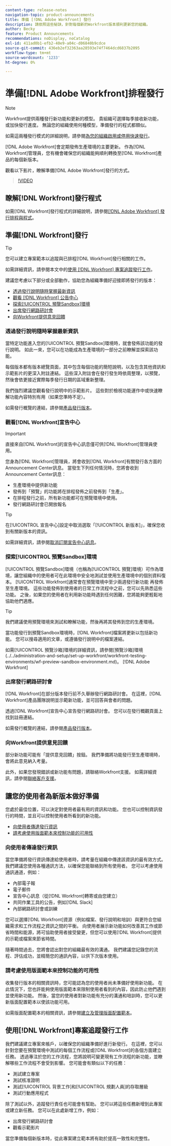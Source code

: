 ```yaml
---
content-type: release-notes
navigation-topic: product-announcements
title: 準備 [!DNL Adobe Workfront] 發行
description: 請依照這些秘訣，針對每個新的Workfront版本順利更新您的組織。
author: Becky
feature: Product Announcements
recommendations: noDisplay, noCatalog
exl-id: 411ad0b1-efb2-40e9-a04c-d06840b9cdce
source-git-commit: 436eb2ef32363aa28593e74f7464dcd6837b2095
workflow-type: tm+mt
source-wordcount: '1233'
ht-degree: 0%

---
```


# 準備[!DNL Adobe Workfront]排程發行

>[!NOTE]
>
>Workfront提供兩種發行新功能和更新的模型。 貴組織可選擇每季接收新功能，或加快發行進度。 無論您的組織使用何種模型，準備發行的程式都類似。
>
>如需這兩種發行模式的詳細說明，請參閱[為您的組織啟用或停用快速發行](/help/quicksilver/administration-and-setup/set-up-workfront/configure-system-defaults/enable-fast-release-process.md)。

[!DNL Adobe Workfront]會定期發佈生產環境的主要更新。 作為[!DNL Workfront]管理員，您有機會確保您的組織能夠順利轉換至[!DNL Workfront]產品的每個新版本。

<!--
[Watch a video about ways you can prepare for an [!DNL Adobe Workfront] quarterly release.](https://video.tv.adobe.com/v/3413544){target=_blank}
-->

觀看以下影片，瞭解準備[!DNL Adobe Workfront]發行的方式。

>[!VIDEO](https://video.tv.adobe.com/v/3413544/?quality=12)

## 瞭解[!DNL Workfront]發行程式

如需[!DNL Workfront]發行程式的詳細說明，請參閱[[!DNL Adobe Workfront] 發行排程與程式](workfront-release-schedule.md)。

## 準備[!DNL Workfront]發行

>[!TIP]
>
>您可以建立專案範本以追蹤與已排程[!DNL Workfront]發行相關的工作。
>
>如需詳細資訊，請參閱本文中的[使用 [!DNL Workfront] 專案追蹤發行工作](#use-a-workfront-project-to-track-release-work)。


建議您考慮以下部分或全部動作，協助您為組織準備好迎接即將發行的版本：

* [透過發行說明隨時掌握最新資訊](#stay-up-to-date-with-release-notes)
* [觀看 [!DNL Workfront] 公告中心](#watch-the-workfront-announcement-center)
* [探索[!UICONTROL 預覽Sandbox]環境](#explore-the-preview-sandbox-environment)
* [出席發行網路研討會](#attend-the-release-webinar)
* [向Workfront提供意見回饋](#offer-feedback-to-workfront)

### 透過發行說明隨時掌握最新資訊

當特定功能進入您的[!UICONTROL 預覽Sandbox]環境時，就會發佈該功能的發行說明。 如此一來，您可以在功能成為生產環境的一部分之前瞭解並探索該功能。

每個版本都有版本總覽頁面，其中包含每個功能的簡短說明，以及包含其他資訊和示範影片的更深入附註連結。 這些深入附註會在發行發生時依周整理，以預覽，然後會依更接近實際每季發行日期的區域重新整理。

我們強烈建議您觀看發行說明中的示範影片。 這些對於檢視功能運作中或快速瞭解功能內容特別有用（如果您準時不足）。

如需發行概覽的連結，請參閱[產品發行版本](product-releases.md)。

### 觀看[!DNL Workfront]宣告中心

>[!IMPORTANT]
>
>直接來自[!DNL Workfront]的宣告中心訊息僅可供[!DNL Workfront]管理員使用。

您身為[!DNL Workfront]管理員，將會收到[!DNL Workfront]有關發行各方面的Announcement Center訊息。 當發生下列任何情況時，您將會收到Announcement Center訊息：

* 生產環境中提供新功能
* 發佈到「預覽」的功能將在排程發佈之前發佈到「生產」。
* 在排程發行之前，所有新功能都可在預覽環境中使用。
* 發行網路研討會已開放報名

>[!TIP]
>
>在[!UICONTROL 宣告中心]設定中取消選取「[!UICONTROL 新版本]」，確保您收到有關新版本的資訊。
>
>如需詳細資訊，請參閱[取消訂閱宣告中心訊息](../announcements/unsubscribe-from-ac-messages.md)。


### 探索[!UICONTROL 預覽Sandbox]環境

[!UICONTROL 預覽Sandbox]環境（也稱為[!UICONTROL 預覽]環境）可作為環境，讓您組織中的使用者可在此環境中安全地測試並使用生產環境中的個別資料復本。 [!UICONTROL Workfront]通常會在預覽環境中至少兩週發行新功能     再發佈至生產環境。 這些功能發佈到使用者的日常工作流程中之前，您可以先熟悉這些功能。 之後，如果您的使用者在利用新功能時遇到任何困難，您將能夠更輕鬆地協助他們適應。

>[!TIP]
>
>我們建議使用預覽環境來測試和瞭解功能，然後再將其發佈到您的生產環境。

當功能發行到預覽Sandbox環境時，[!DNL Workfront]檔案將更新以包括新功能。 您可以搜尋適用的文章，或遵循發行說明中的檔案連結。

如需[!UICONTROL 預覽沙箱]環境的詳細資訊，請參閱[預覽沙箱]環境(../../administration-and-setup/set-up-workfront/workfront-testing-environments/wf-preview-sandbox-environment.md)。 [!DNL Adobe Workfront] 

### 出席發行網路研討會

[!DNL Workfront]在部分版本發行前不久舉辦發行網路研討會。 在這裡，[!DNL Workfront]產品團隊說明並示範新功能，並可回答與會者的問題。

透過[!DNL Workfront]宣告中心宣告發行網路研討會。 您可以在發行概觀頁面上找到註冊連結。

如需發行概覽的連結，請參閱[產品發行版本](product-releases.md)。

### 向Workfront提供意見回饋

部分新功能可能有「提供意見回饋」按鈕。 我們準備將功能發行至生產環境時，會將此意見納入考量。

此外，如果您發現錯誤或新功能有問題，請聯絡Workfront支援。 如需詳細資訊，請參閱[聯絡客戶支援](../../workfront-basics/tips-tricks-and-troubleshooting/contact-customer-support.md)。



## 讓您的使用者為新版本做好準備

您處於最佳位置，可以決定對使用者最有用的資訊和功能。 您也可以控制資訊發行的時間，並且可以控制使用者所看到的新功能。

* [向使用者傳達發行資訊](#communicate-release-information-to-your-users)
* [請考慮使用版面範本來控制功能的可用性](#consider-using-layout-templates-to-control-feature-availability)

### 向使用者傳達發行資訊

當您準備將發行資訊傳達給使用者時，請考量在組織中傳達該資訊的最有效方式。 我們建議您使用各種通訊方法，以確保您能聯絡到所有使用者。 您可以考慮使用通訊通道，例如：

* 內部電子報
* 電子郵件
* 宣告中心訊息（從[!DNL Workfront]轉寄或由您建立）
* 共同作業工具的公告，例如[!DNL Slack]
* 內部網路研討會或訓練

您可以選擇[!DNL Workfront]資源（例如檔案、發行說明和培訓）與更符合您組織需求和工作流程之資訊之間的平衡。 向使用者展示新功能如何改善其工作或節省時間和能源，將可協助使用者接受變更，但您可以使用[!DNL Workfront]提供的示範或檔案來節省時間。

隨著時間過去，您將會認出對您的組織最有效的溝通。 我們建議您記錄您的流程、評估成功，並精簡您的通訊內容，以供下次版本使用。

### 請考慮使用版面範本來控制功能的可用性

收集發行版本的相關資訊時，您可能認為您的使用者尚未準備好使用新功能。 在此情況下，您也許能夠使用版面範本來限制使用者看到的內容，因此防止他們遇到並使用新功能。 然後，當您的使用者對新功能有充分的溝通和培訓時，您可以更新版面配置範本以使該功能可用。

如需版面配置範本的相關資訊，請參閱[建立及管理版面配置範本](../../administration-and-setup/customize-workfront/use-layout-templates/create-and-manage-layout-templates.md)。

## 使用[!DNL Workfront]專案追蹤發行工作

我們建議建立專案來帳戶，以確保您的組織準備好進行新發行。 在這裡，您可以針對您要在預覽環境中測試的每個工作流程或[!DNL Workfront]的各個方面建立任務。 透過專注於您的工作流程，您將說明可變更現有工作流程的新功能，並瞭解哪些工作流程不會受到影響。 您可能會有類似以下的任務：

* 測試建立專案
* 測試核准證明
* 測試[!UICONTROL 背景工作]和[!UICONTROL 規劃人員]的存取層級
* 測試行動應用程式

除了測試以外，追蹤發行責任也可能會有幫助。 您可以將這些任務新增到此專案或建立新任務。 您可以在此處新增工作，例如：

* 出席發行網路研討會
* 觀看示範影片

當您準備每個新版本時，從此專案建立範本將有助於提高一致性和完整性。
